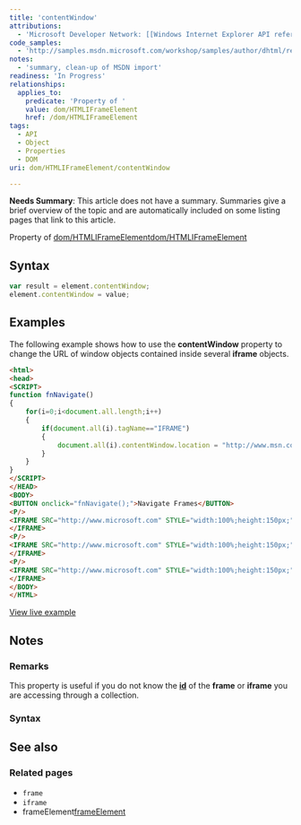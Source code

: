 ```yaml
---
title: 'contentWindow'
attributions:
  - 'Microsoft Developer Network: [[Windows Internet Explorer API reference](http://msdn.microsoft.com/en-us/library/ie/hh828809%28v=vs.85%29.aspx) Article]'
code_samples:
  - 'http://samples.msdn.microsoft.com/workshop/samples/author/dhtml/refs/contentWindowEX1.htm'
notes:
  - 'summary, clean-up of MSDN import'
readiness: 'In Progress'
relationships:
  applies_to:
    predicate: 'Property of '
    value: dom/HTMLIFrameElement
    href: /dom/HTMLIFrameElement
tags:
  - API
  - Object
  - Properties
  - DOM
uri: dom/HTMLIFrameElement/contentWindow

---
```

**Needs Summary**: This article does not have a summary. Summaries give a brief overview of the topic and are automatically included on some listing pages that link to this article.

Property of [dom/HTMLIFrameElement](/dom/HTMLIFrameElement)[dom/HTMLIFrameElement](/dom/HTMLIFrameElement)

## Syntax

``` js
var result = element.contentWindow;
element.contentWindow = value;
```

## Examples

The following example shows how to use the **contentWindow** property to change the URL of window objects contained inside several **iframe** objects.

``` html
<html>
<head>
<SCRIPT>
function fnNavigate()
{
    for(i=0;i<document.all.length;i++)
    {
        if(document.all(i).tagName=="IFRAME")
        {
            document.all(i).contentWindow.location = "http://www.msn.com";
        }
    }
}
</SCRIPT>
</HEAD>
<BODY>
<BUTTON onclick="fnNavigate();">Navigate Frames</BUTTON>
<P/>
<IFRAME SRC="http://www.microsoft.com" STYLE="width:100%;height:150px;">
</IFRAME>
<P/>
<IFRAME SRC="http://www.microsoft.com" STYLE="width:100%;height:150px;">
</IFRAME>
<P/>
<IFRAME SRC="http://www.microsoft.com" STYLE="width:100%;height:150px;"/>
</IFRAME>
</BODY>
</HTML>
```

[View live example](http://samples.msdn.microsoft.com/workshop/samples/author/dhtml/refs/contentWindowEX1.htm)

## Notes

### Remarks

This property is useful if you do not know the [**id**](/html/attributes/id) of the **frame** or **iframe** you are accessing through a collection.

### Syntax

## See also

### Related pages

-   `frame`
-   `iframe`
-   frameElement[frameElement](/dom/HTMLElement)
